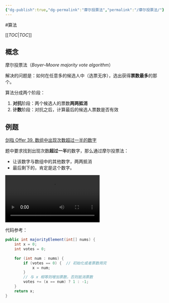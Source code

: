 ```yaml
---
{"dg-publish":true,"dg-permalink":"摩尔投票法","permalink":"/摩尔投票法/"}
---
```



#算法 

[[_TOC_\|_TOC_]]

## 概念

摩尔投票法（*Boyer–Moore majority vote algorithm*）

解决的问题是：如何在任意多的候选人中（选票无序），选出获得**票数最多**的那个。

算法分成两个阶段：
1. **对抗**阶段：两个候选人的票数**两两抵消**
2. **计数**阶段：对抗之后，计算最后的候选人票数是否有效

## 例题

[剑指 Offer 39. 数组中出现次数超过一半的数字](https://leetcode-cn.com/problems/shu-zu-zhong-chu-xian-ci-shu-chao-guo-yi-ban-de-shu-zi-lcof/)

题中要求找到出现次数**超过一半**的数字，那么通过摩尔投票法：
- 让该数字与数组中的其他数字，两两抵消
- 最后剩下的，肯定是这个数字。

![](../images/屏幕录制2022-03-23%2010.46.11.mov)

代码参考：

```java
public int majorityElement(int[] nums) {  
    int x = 0;  
    int votes = 0;  
  
    for (int num : nums) {  
        if (votes == 0) {  // 初始化或者票数用完
            x = num;  
        }  
		// 与 x 相等则增加票数，否则抵消票数
        votes += (x == num) ? 1 : -1;  
    }  
    return x;  
}
```